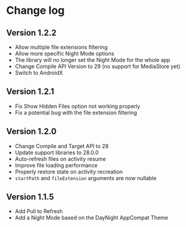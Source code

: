 # Change log

## Version 1.2.2
- Allow multiple file extensions filtering
- Allow more specific Night Mode options
- The library will no longer set the  Night Mode for the whole app
- Change Compile API Version to 29 (no support for MediaStore yet)
- Switch to AndroidX

## Version 1.2.1
- Fix Show Hidden Files option not working properly
- Fix a potential bug with the file extension filtering

## Version 1.2.0
- Change Compile and Target API to 28
- Update support libraries to 28.0.0
- Auto-refresh files on activity resume
- Improve file loading performance
- Properly restore state on activity recreation
- ```startPath``` and ```fileExtension``` arguments are now nullable

## Version 1.1.5
- Add Pull to Refresh
- Add a Night Mode based on the DayNight AppCompat Theme
